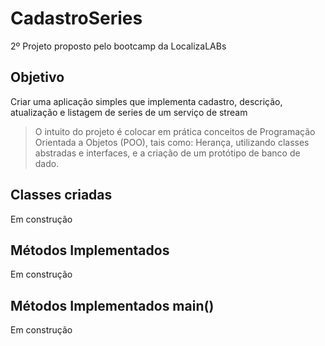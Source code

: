 # CadastroSeries

   2º Projeto proposto pelo bootcamp da LocalizaLABs
   
## Objetivo

   Criar uma aplicação simples que implementa cadastro, descrição, atualização e listagem de series de um serviço de stream
>O intuito do projeto é colocar em prática conceitos de Programação Orientada a Objetos (POO), tais como:  Herança, utilizando classes abstradas e interfaces, e a criação de um protótipo de banco de dado.

## Classes criadas
   Em construção

## Métodos Implementados
   Em construção

## Métodos Implementados main()
   Em construção
   

